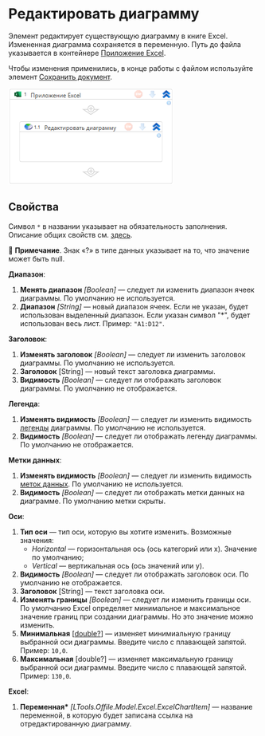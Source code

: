 # Редактировать диаграмму

Элемент редактирует существующую диаграмму в книге Excel. Измененная диаграмма сохраняется в переменную. Путь до файла указывается в контейнере [Приложение Excel](https://docs.primo-rpa.ru/primo-rpa/g_elements/el_basic/els_excel/el_excel_app). 

Чтобы изменения применились, в конце работы c файлом используйте элемент [Сохранить документ](https://docs.primo-rpa.ru/primo-rpa/g_elements/el_basic/els_excel/el_excel_save).

![Элемент «Редактировать диаграмму»](<../../../.gitbook/assets1/windows_items/ExcelWFUpdateChart.png>)


## Свойства

Символ `*` в названии указывает на обязательность заполнения. Описание общих свойств см. [здесь](https://docs.primo-rpa.ru/primo-rpa/primo-studio/process/elements#svoistva-elementa).

:small_blue_diamond: **Примечание**. Знак «?» в типе данных указывает на то, что значение может быть null.

**Диапазон**:

1. **Менять диапазон** *[Boolean]* — следует ли изменить диапазон ячеек диаграммы. По умолчанию не используется.
1. **Диапазон** *[String]* — новый диапазон ячеек. Если не указан, будет использован выделенный диапазон. Если указан символ "*", будет использован весь лист. Пример: `"A1:D12"`. 

**Заголовок**:

1. **Изменять заголовок** *[Boolean]* — следует ли изменить заголовок диаграммы. По умолчанию не используется.
1. **Заголовок** [String] — новый текст заголовка диаграммы.
1. **Видимость** *[Boolean]* — следует ли отображать заголовок диаграммы. По умолчанию не отображается.

**Легенда**:

1. **Изменять видимость** *[Boolean]* — следует ли изменить видимость [легенды](https://support.microsoft.com/ru-ru/office/%D0%B4%D0%BE%D0%B1%D0%B0%D0%B2%D0%BB%D0%B5%D0%BD%D0%B8%D0%B5-%D0%BB%D0%B5%D0%B3%D0%B5%D0%BD%D0%B4%D1%8B-%D0%BD%D0%B0-%D0%B4%D0%B8%D0%B0%D0%B3%D1%80%D0%B0%D0%BC%D0%BC%D1%83-eccd4b70-30ec-429d-8600-6305e08862c7) диаграммы. По умолчанию не используется.
1. **Видимость** *[Boolean]* — следует ли отображать легенду диаграммы. По умолчанию не отображается.

**Метки данных**:

1. **Изменять видимость** *[Boolean]* — следует ли изменить видимость [меток данных](https://support.microsoft.com/ru-ru/office/%D0%B4%D0%BE%D0%B1%D0%B0%D0%B2%D0%BB%D0%B5%D0%BD%D0%B8%D0%B5-%D0%B8-%D1%83%D0%B4%D0%B0%D0%BB%D0%B5%D0%BD%D0%B8%D0%B5-%D0%BC%D0%B5%D1%82%D0%BE%D0%BA-%D0%B4%D0%B0%D0%BD%D0%BD%D1%8B%D1%85-%D0%BD%D0%B0-%D0%B4%D0%B8%D0%B0%D0%B3%D1%80%D0%B0%D0%BC%D0%BC%D0%B5-884bf2f1-2e29-454e-8b42-f467c9f4eb2d). По умолчанию не используется.
1. **Видимость** *[Boolean]* — следует ли отображать метки данных на диаграмме. По умолчанию метки скрыты.

**Оси**:

1. **Тип оси** — тип оси, которую вы хотите изменить. Возможные значения:
   * *Horizontal* — горизонтальная ось (ось категорий или x). Значение по умолчанию;
   * *Vertical* — вертикальная ось (ось значений или y).
1. **Видимость** *[Boolean]* — следует ли отображать заголовок оси. По умолчанию не отображается.
1. **Заголовок** [String] — текст заголовка оси.
1. **Изменять границы** *[Boolean]* — следует ли изменить границы оси. По умолчанию Excel определяет минимальное и максимальное значение границ при создании диаграммы. Но это значение можно изменить. 
1. **Минимальная** [[double?](https://learn.microsoft.com/ru-ru/dotnet/api/system.double?view=net-5.0)] — изменяет минимиальную границу выбранной оси диаграммы. Введите число с плавающей запятой. Пример: `10,0`.
1. **Максимальная** [double?] — изменяет максимальную границу выбранной оси диаграммы. Введите число с плавающей запятой. Пример: `130,0`.


**Excel**:

1. **Переменная\*** *[LTools.Offile.Model.Excel.ExcelChartItem]* — название переменной, в которую будет записана ссылка на отредактированную диаграмму.
